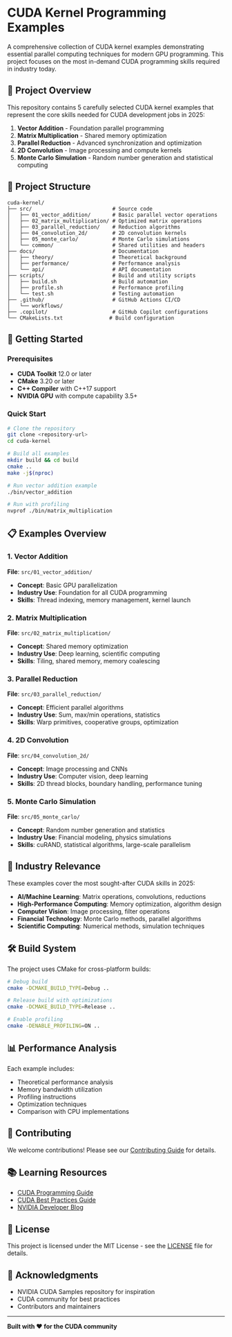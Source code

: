 # CUDA Kernel Programming Examples

A comprehensive collection of CUDA kernel examples demonstrating essential parallel computing techniques for modern GPU programming. This project focuses on the most in-demand CUDA programming skills required in industry today.

## 🎯 Project Overview

This repository contains 5 carefully selected CUDA kernel examples that represent the core skills needed for CUDA development jobs in 2025:

1. **Vector Addition** - Foundation parallel programming
2. **Matrix Multiplication** - Shared memory optimization
3. **Parallel Reduction** - Advanced synchronization and optimization
4. **2D Convolution** - Image processing and compute kernels
5. **Monte Carlo Simulation** - Random number generation and statistical computing

## 📁 Project Structure

```
cuda-kernel/
├── src/                          # Source code
│   ├── 01_vector_addition/       # Basic parallel vector operations
│   ├── 02_matrix_multiplication/ # Optimized matrix operations
│   ├── 03_parallel_reduction/    # Reduction algorithms
│   ├── 04_convolution_2d/        # 2D convolution kernels
│   ├── 05_monte_carlo/           # Monte Carlo simulations
│   └── common/                   # Shared utilities and headers
├── docs/                         # Documentation
│   ├── theory/                   # Theoretical background
│   ├── performance/              # Performance analysis
│   └── api/                      # API documentation
├── scripts/                      # Build and utility scripts
│   ├── build.sh                  # Build automation
│   ├── profile.sh                # Performance profiling
│   └── test.sh                   # Testing automation
├── .github/                      # GitHub Actions CI/CD
│   └── workflows/
├── .copilot/                     # GitHub Copilot configurations
└── CMakeLists.txt               # Build configuration
```

## 🚀 Getting Started

### Prerequisites

- **CUDA Toolkit** 12.0 or later
- **CMake** 3.20 or later
- **C++ Compiler** with C++17 support
- **NVIDIA GPU** with compute capability 3.5+

### Quick Start

```bash
# Clone the repository
git clone <repository-url>
cd cuda-kernel

# Build all examples
mkdir build && cd build
cmake ..
make -j$(nproc)

# Run vector addition example
./bin/vector_addition

# Run with profiling
nvprof ./bin/matrix_multiplication
```

## 📋 Examples Overview

### 1. Vector Addition
**File**: `src/01_vector_addition/`
- **Concept**: Basic GPU parallelization
- **Industry Use**: Foundation for all CUDA programming
- **Skills**: Thread indexing, memory management, kernel launch

### 2. Matrix Multiplication
**File**: `src/02_matrix_multiplication/`
- **Concept**: Shared memory optimization
- **Industry Use**: Deep learning, scientific computing
- **Skills**: Tiling, shared memory, memory coalescing

### 3. Parallel Reduction
**File**: `src/03_parallel_reduction/`
- **Concept**: Efficient parallel algorithms
- **Industry Use**: Sum, max/min operations, statistics
- **Skills**: Warp primitives, cooperative groups, optimization

### 4. 2D Convolution
**File**: `src/04_convolution_2d/`
- **Concept**: Image processing and CNNs
- **Industry Use**: Computer vision, deep learning
- **Skills**: 2D thread blocks, boundary handling, performance tuning

### 5. Monte Carlo Simulation
**File**: `src/05_monte_carlo/`
- **Concept**: Random number generation and statistics
- **Industry Use**: Financial modeling, physics simulations
- **Skills**: cuRAND, statistical algorithms, large-scale parallelism

## 🎯 Industry Relevance

These examples cover the most sought-after CUDA skills in 2025:

- **AI/Machine Learning**: Matrix operations, convolutions, reductions
- **High-Performance Computing**: Memory optimization, algorithm design
- **Computer Vision**: Image processing, filter operations
- **Financial Technology**: Monte Carlo methods, parallel algorithms
- **Scientific Computing**: Numerical methods, simulation techniques

## 🛠️ Build System

The project uses CMake for cross-platform builds:

```bash
# Debug build
cmake -DCMAKE_BUILD_TYPE=Debug ..

# Release build with optimizations
cmake -DCMAKE_BUILD_TYPE=Release ..

# Enable profiling
cmake -DENABLE_PROFILING=ON ..
```

## 📊 Performance Analysis

Each example includes:
- Theoretical performance analysis
- Memory bandwidth utilization
- Profiling instructions
- Optimization techniques
- Comparison with CPU implementations

## 🤝 Contributing

We welcome contributions! Please see our [Contributing Guide](docs/CONTRIBUTING.md) for details.

## 📚 Learning Resources

- [CUDA Programming Guide](https://docs.nvidia.com/cuda/cuda-c-programming-guide/)
- [CUDA Best Practices Guide](https://docs.nvidia.com/cuda/cuda-c-best-practices-guide/)
- [NVIDIA Developer Blog](https://developer.nvidia.com/blog/)

## 📄 License

This project is licensed under the MIT License - see the [LICENSE](LICENSE) file for details.

## 🙏 Acknowledgments

- NVIDIA CUDA Samples repository for inspiration
- CUDA community for best practices
- Contributors and maintainers

---

**Built with ❤️ for the CUDA community**

